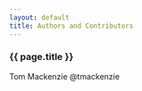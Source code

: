 ```yaml
---
layout: default
title: Authors and Contributors
---
```


### {{ page.title }} ###

Tom Mackenzie @tmackenzie
